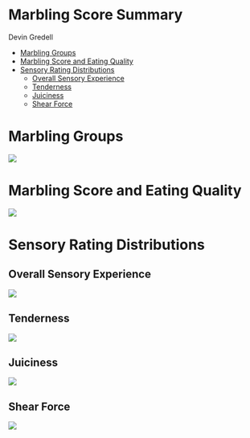 Marbling Score Summary
================
Devin Gredell

  - [Marbling Groups](#marbling-groups)
  - [Marbling Score and Eating
    Quality](#marbling-score-and-eating-quality)
  - [Sensory Rating Distributions](#sensory-rating-distributions)
      - [Overall Sensory Experience](#overall-sensory-experience)
      - [Tenderness](#tenderness)
      - [Juiciness](#juiciness)
      - [Shear Force](#shear-force)

# Marbling Groups

<img src="Figures/marbling distribution-1.png" style="display: block; margin: auto;" />

# Marbling Score and Eating Quality

<img src="Figures/marbling score vs eq prob-1.png" style="display: block; margin: auto;" />

# Sensory Rating Distributions

## Overall Sensory Experience

<img src="Figures/overall density-1.png" style="display: block; margin: auto;" />

## Tenderness

<img src="Figures/tenderness density-1.png" style="display: block; margin: auto;" />

## Juiciness

<img src="Figures/juiciness density-1.png" style="display: block; margin: auto;" />

## Shear Force

<img src="Figures/shear force density-1.png" style="display: block; margin: auto;" />
